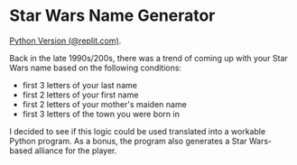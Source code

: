 # Star Wars Name Generator

[Python Version (@replit.com)](https://replit.com/@HelenYates/4-Star-Wars-Name-Generator).<br />

Back in the late 1990s/200s, there was a trend of coming up with your Star Wars name based on the following conditions:

- first 3 letters of your last name
- first 2 letters of your first name
- first 2 letters of your mother's maiden name
- first 3 letters of the town you were born in

I decided to see if this logic could be used translated into a workable Python program. As a bonus, the program also generates a Star Wars-based alliance for the player.